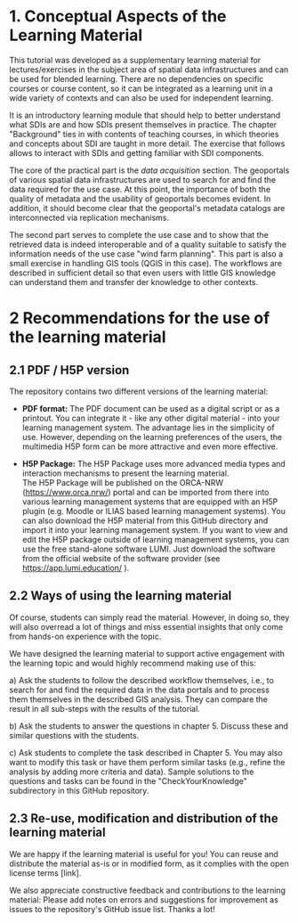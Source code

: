 # 1. Conceptual Aspects of the Learning Material

This tutorial was developed as a supplementary learning material for lectures/exercises in the subject area of spatial data infrastructures and can be used for blended learning. There are no dependencies on specific courses or course content, so it can be integrated as a learning unit in a wide variety of contexts and can also be used for independent learning.

It is an introductory learning module that should help to better understand what SDIs are and how SDIs present themselves in practice.
The chapter "Background" ties in with contents of teaching courses, in which theories and concepts about SDI are taught in more detail. The exercise that follows allows to interact with SDIs and getting familiar with SDI components.

The core of the practical part is the *data acquisition* section. The geoportals of various spatial data infrastructures are used to search for and find the data required for the use case. At this point, the importance of both the quality of metadata and the usability of geoportals becomes evident. In addition, it should become clear that the geoportal's metadata catalogs are interconnected via replication mechanisms. 

The second part serves to complete the use case and to show that the retrieved data is indeed interoperable and of a quality suitable to satisfy the information needs of the use case "wind farm planning". This part is also a small exercise in handling GIS tools (QGIS in this case). The workflows are described in sufficient detail so that even users with little GIS knowledge can understand them and transfer der knowledge to other contexts.

# 2 Recommendations for the use of the learning material

## 2.1 PDF / H5P version

The repository contains two different versions of the learning material: 
- **PDF format:**
   The PDF document can be used as a digital script or as a printout. You can integrate it - like any other digital material - into your learning management system. The advantage lies in the simplicity of use. However, depending on the learning preferences of the users, the multimedia H5P form can be more attractive and even more effective.

- **H5P Package:**
The H5P Package uses more advanced media types and interaction mechanisms to present the learning material.  
The H5P Package will be published on the ORCA-NRW (https://www.orca.nrw/) portal and can be imported from there into various learning management systems that are equipped with an H5P plugin (e.g. Moodle or ILIAS based learning management systems). You can also download the H5P material from this GitHub directory and import it into your learning management system. 
If you want to view and edit the H5P package outside of learning management systems, you can use the free stand-alone software LUMI. Just download the software from the official website of the software provider (see https://app.lumi.education/ ). 

## 2.2 Ways of using the learning material

Of course, students can simply read the material. However, in doing so, they will also overread a lot of things and miss essential insights that only come from hands-on experience with the topic. 

We have designed the learning material to support active engagement with the learning topic and would highly recommend making use of this:

   a) Ask the students to follow the described workflow themselves, i.e., to search for and find the required data in the data portals and to process them themselves in the described GIS analysis. They can compare the result in all sub-steps with the results of the tutorial.

   b) Ask the students to answer the questions in chapter 5. Discuss these and similar questions with the students.

   c) Ask students to complete the task described in Chapter 5. You may also want to modify this task or have them perform similar tasks (e.g., refine the analysis by adding more criteria and data).
Sample solutions to the questions and tasks can be found in the "CheckYourKnowledge" subdirectory in this GitHub repository.

## 2.3 Re-use, modification and distribution of the learning material

We are happy if the learning material is useful for you! You can reuse and distribute the material as-is or in modified form, as it complies with the open license terms [link].  

We also appreciate constructive feedback and contributions to the learning material: Please add notes on errors and suggestions for improvement as issues to the repository's GitHub issue list. Thanks a lot!
